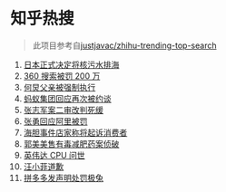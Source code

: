 # 知乎热搜

> 此项目参考自[justjavac/zhihu-trending-top-search](https://github.com/justjavac/zhihu-trending-top-search/blob/main/utils.ts)

<!-- BEGIN -->
  <!-- 最后更新时间:Tue Apr 13 2021 06:17:31 GMT+0000 (Coordinated Universal Time) -->
  1. [日本正式决定将核污水排海](https://www.zhihu.com/search?q=日本核污水)
1. [360 搜索被罚 200 万](https://www.zhihu.com/search?q=360搜索)
1. [何炅父亲被强制执行](https://www.zhihu.com/search?q=何炅父亲)
1. [蚂蚁集团回应再次被约谈](https://www.zhihu.com/search?q=蚂蚁集团)
1. [张志军案二审改判死缓](https://www.zhihu.com/search?q=张志军案)
1. [张勇回应阿里被罚](https://www.zhihu.com/search?q=阿里巴巴被罚)
1. [海胆事件店家称将起诉消费者](https://www.zhihu.com/search?q=三亚海胆)
1. [郭美美售有毒减肥药案侦破](https://www.zhihu.com/search?q=郭美美)
1. [英伟达 CPU 问世](https://www.zhihu.com/search?q=英伟达)
1. [汪小菲道歉](https://www.zhihu.com/search?q=汪小菲)
1. [拼多多发声明处罚极兔](https://www.zhihu.com/search?q=极兔)
  <!-- END -->